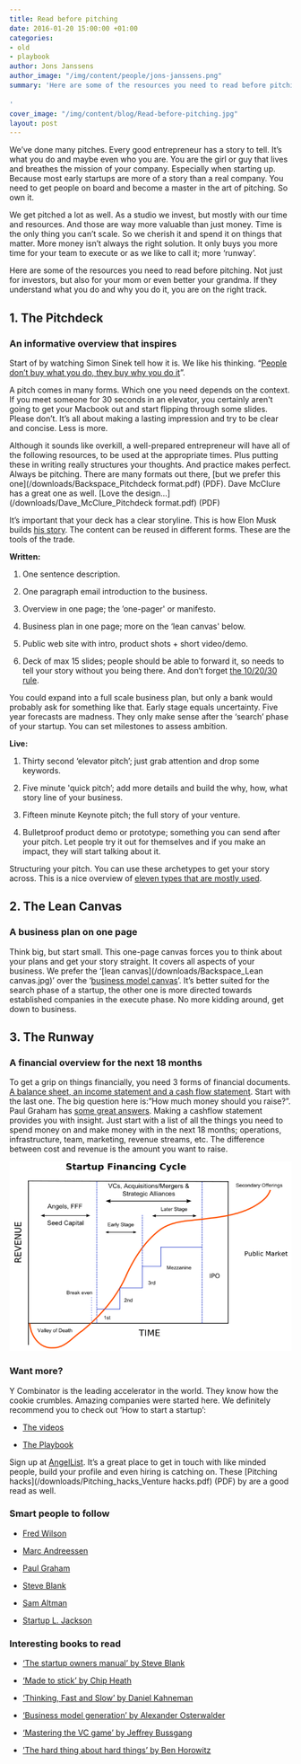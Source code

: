 ```yaml
---
title: Read before pitching
date: 2016-01-20 15:00:00 +01:00
categories:
- old
- playbook
author: Jons Janssens
author_image: "/img/content/people/jons-janssens.png"
summary: 'Here are some of the resources you need to read before pitching.

'
cover_image: "/img/content/blog/Read-before-pitching.jpg"
layout: post
---
```


We’ve done many pitches. Every good entrepreneur has a story to tell. It’s what you do and maybe even who you are. You are the girl or guy that lives and breathes the mission of your company. Especially when starting up. Because most early startups are more of a story than a real company. You need to get people on board and become a master in the art of pitching. So own it.

We get pitched a lot as well. As a studio we invest, but mostly with our time and resources. And those are way more valuable than just money. Time is the only thing you can’t scale. So we cherish it and spend it on things that matter. More money isn’t always the right solution. It only buys you more time for your team to execute or as we like to call it; more ‘runway’.

Here are some of the resources you need to read before pitching. Not just for investors, but also for your mom or even better your grandma. If they understand what you do and why you do it, you are on the right track.

## 1. The Pitchdeck

### An informative overview that inspires

Start of by watching Simon Sinek tell how it is. We like his thinking. “[People don’t buy what you do, they buy why you do it](https://www.youtube.com/watch?v=u4ZoJKF_VuA)”.

A pitch comes in many forms. Which one you need depends on the context. If you meet someone for 30 seconds in an elevator, you certainly aren't going to get your Macbook out and start flipping through some slides. Please don’t. It’s all about making a lasting impression and try to be clear and concise. Less is more.

Although it sounds like overkill, a well-prepared entrepreneur will have all of the following resources, to be used at the appropriate times. Plus putting these in writing really structures your thoughts. And practice makes perfect. Always be pitching. There are many formats out there, [but we prefer this one](/downloads/Backspace_Pitchdeck format.pdf) (PDF). Dave McClure has a great one as well. [Love the design…](/downloads/Dave_McClure_Pitchdeck format.pdf) (PDF)

It’s important that your deck has a clear storyline. This is how Elon Musk builds [his story](https://medium.com/firm-narrative/want-a-better-pitch-watch-this-328b95c2fd0b). The content can be reused in different forms. These are the tools of the trade.

**Written:**

1. One sentence description.

2. One paragraph email introduction to the business.

3. Overview in one page; the ’one-pager' or manifesto.

4. Business plan in one page; more on the ‘lean canvas' below.

5. Public web site with intro, product shots + short video/demo.

6. Deck of max 15 slides; people should be able to forward it, so needs to tell your story without you being there. And don’t forget [the 10/20/30 rule](http://guykawasaki.com/the_102030_rule/).

You could expand into a full scale business plan, but only a bank would probably ask for something like that. Early stage equals uncertainty. Five year forecasts are madness. They only make sense after the ‘search’ phase of your startup. You can  set milestones to assess ambition.

**Live:**

1. Thirty second ‘elevator pitch’; just grab attention and drop some keywords.

2. Five minute 'quick pitch’; add more details and build the why, how, what story line of your business.

3. Fifteen minute Keynote pitch; the full story of your venture.

4. Bulletproof product demo or prototype; something you can send after your pitch. Let people try it out for themselves and if you make an impact, they will start talking about it.

Structuring your pitch. You can use these archetypes to get your story across. This is a nice overview of [eleven types that are mostly used](http://www.jasonshen.com/2012/eleven-compelling-startup-pitch-archetypes-with-examples-from-yc-companies/).

## 2. The Lean Canvas

### A business plan on one page

Think big, but start small. This one-page canvas forces you to think about your plans and get your story straight. It covers all aspects of your business. We prefer the ‘[lean canvas](/downloads/Backspace_Lean canvas.jpg)’ over the ‘[business model canvas](http://leanstack.com/why-lean-canvas/)’. It’s better suited for the search phase of a startup, the other one is more directed towards established companies in the execute phase. No more kidding around, get down to business.

## 3. The Runway

### A financial overview for the next 18 months

To get a grip on things financially, you need 3 forms of financial documents. [A balance sheet, an income statement and a cash flow statement](http://www.investopedia.com/articles/04/033104.asp). Start with the last one. The big question here is:”How much money should you raise?”. Paul Graham has [some great answers](http://paulgraham.com/startupfunding.html). Making a cashflow statement provides you with insight. Just start with a list of all the things you need to spend money on and make money with in the next 18 months; operations, infrastructure, team, marketing, revenue streams, etc. The difference between cost and revenue is the amount you want to raise.

![Startup Financing Cycle](/img/content/blog/Startup_financing_cycle.png)

### Want more?

Y Combinator is the leading accelerator in the world. They know how the cookie crumbles. Amazing companies were started here. We definitely recommend you to check out ‘How to start a startup’:

* [The videos](https://www.youtube.com/channel/UCxIJaCMEptJjxmmQgGFsnCg)

* [The Playbook](http://playbook.samaltman.com)

Sign up at [AngelList](https://angel.co). It’s a great place to get in touch with  like minded people, build your profile and even hiring is catching on. These [Pitching hacks](/downloads/Pitching_hacks_Venture hacks.pdf) (PDF) by are a good read as well.

### Smart people to follow

* [Fred Wilson](https://twitter.com/fredwilson)

* [Marc Andreessen](https://twitter.com/pmarca)

* [Paul Graham](https://twitter.com/paulg)

* [Steve Blank](https://twitter.com/sgblank)

* [Sam Altman](https://twitter.com/sama)

* [Startup L. Jackson](https://twitter.com/startupljackson)

### Interesting books to read

* [‘The startup owners manual’ by Steve Blank](https://www.goodreads.com/book/show/13557008-the-startup-owner-s-manual)

* [‘Made to stick’ by Chip Heath](https://www.goodreads.com/book/show/69242.Made_to_Stick)

* [‘Thinking, Fast and Slow’ by Daniel Kahneman](https://www.goodreads.com/book/show/11468377-thinking-fast-and-slow)

* [‘Business model generation’ by Alexander Osterwalder](https://www.goodreads.com/book/show/7723797-business-model-generation)

* [‘Mastering the VC game’ by Jeffrey Bussgang](https://www.goodreads.com/book/show/7904927-mastering-the-vc-game)

* [’The hard thing about hard things’ by Ben Horowitz](https://www.goodreads.com/book/show/18176747-the-hard-thing-about-hard-things)
